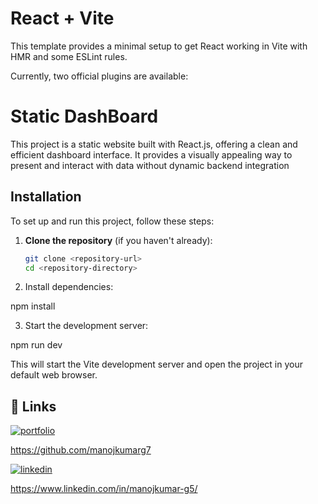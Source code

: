 # React + Vite

This template provides a minimal setup to get React working in Vite with HMR and some ESLint rules.

Currently, two official plugins are available:

# Static DashBoard

This project is a static website built with React.js, offering a clean and efficient dashboard interface. It provides a visually appealing way to present and interact with data without dynamic backend integration

## Installation

To set up and run this project, follow these steps:

1. **Clone the repository** (if you haven't already):

   ```bash
   git clone <repository-url>
   cd <repository-directory>

   ```

2. Install dependencies:

npm install

3. Start the development server:

npm run dev

This will start the Vite development server and open the project in your default web browser.

## 🔗 Links

[![portfolio](https://img.shields.io/badge/my_portfolio-000?style=for-the-badge&logo=ko-fi&logoColor=white)](https://katherineoelsner.com/)

https://github.com/manojkumarg7

[![linkedin](https://img.shields.io/badge/linkedin-0A66C2?style=for-the-badge&logo=linkedin&logoColor=white)](https://www.linkedin.com/)

https://www.linkedin.com/in/manojkumar-g5/

